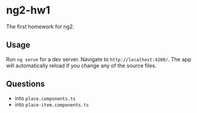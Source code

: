 # ng2-hw1

The first homework for ng2.

## Usage
Run `ng serve` for a dev server. Navigate to `http://localhost:4200/`. The app will automatically reload if you change any of the source files.

## Questions

- into `place.components.ts`
- into `place-item.components.ts`
